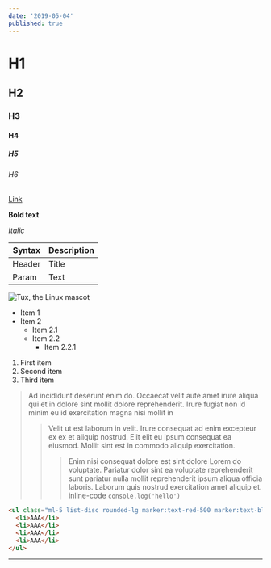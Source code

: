 ```yaml
---
date: '2019-05-04'
published: true
---
```


# H1

## H2

### H3

#### H4

##### H5

###### H6

[Link](https://www.stackoverflow.com)

**Bold text**

_Italic_

| Syntax | Description |
| ------ | ----------- |
| Header | Title       |
| Param  | Text        |

![Tux, the Linux mascot](https://images.unsplash.com/photo-1599154456742-c82164d2dfb0?ixlib=rb-1.2.1&ixid=MnwxMjA3fDB8MHxwaG90by1wYWdlfHx8fGVufDB8fHx8&auto=format&fit=crop&w=1631&q=80)

- Item 1
- Item 2
  - Item 2.1
  - Item 2.2
    - Item 2.2.1

1. First item
2. Second item
3. Third item

> Ad incididunt deserunt enim do. Occaecat velit aute amet irure aliqua qui et in dolore sint mollit dolore reprehenderit. Irure fugiat non id minim eu id exercitation magna nisi mollit in
>
> > Velit ut est laborum in velit. Irure consequat ad enim excepteur ex ex et aliquip nostrud. Elit elit eu ipsum consequat ea eiusmod. Mollit sint est in commodo aliquip exercitation.
> >
> > > Enim nisi consequat dolore est sint dolore Lorem do voluptate. Pariatur dolor sint ea voluptate reprehenderit sunt pariatur nulla mollit reprehenderit ipsum aliqua officia laboris. Laborum quis nostrud exercitation amet aliquip et.
> > > inline-code `console.log('hello')`

```html
<ul class="ml-5 list-disc rounded-lg marker:text-red-500 marker:text-blue-800">
  <li>AAA</li>
  <li>AAA</li>
  <li>AAA</li>
  <li>AAA</li>
</ul>
```
---